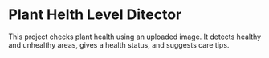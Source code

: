 # Plant Helth Level Ditector
 This project checks plant health using an uploaded image. It detects healthy and unhealthy areas, gives a health status, and suggests care tips.
